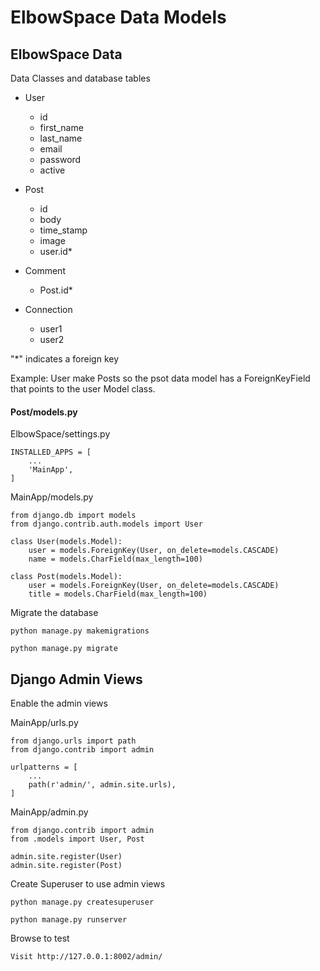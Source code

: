 # ElbowSpace Data Models

## ElbowSpace Data

Data Classes and database tables

* User
    * id
    * first_name
    * last_name
    * email
    * password
    * active
  
* Post
    * id
    * body
    * time_stamp
    * image
    * user.id*
     
* Comment
    * Post.id*

* Connection
  * user1
  * user2


  


"*" indicates a foreign key 

Example: User make Posts so the psot data model has
a ForeignKeyField that points to the user Model class.

#### Post/models.py

ElbowSpace/settings.py

    INSTALLED_APPS = [
        ...
        'MainApp',
    ]

MainApp/models.py

    from django.db import models
    from django.contrib.auth.models import User

    class User(models.Model):
        user = models.ForeignKey(User, on_delete=models.CASCADE)
        name = models.CharField(max_length=100)

    class Post(models.Model):
        user = models.ForeignKey(User, on_delete=models.CASCADE)
        title = models.CharField(max_length=100)

Migrate the database

    python manage.py makemigrations
    
    python manage.py migrate
 
 
## Django Admin Views

Enable the admin views

MainApp/urls.py

    from django.urls import path
    from django.contrib import admin
    
    urlpatterns = [
        ...
        path(r'admin/', admin.site.urls),
    ]
    

MainApp/admin.py

    from django.contrib import admin
    from .models import User, Post

    admin.site.register(User)
    admin.site.register(Post)

Create Superuser to use admin views

    python manage.py createsuperuser
    
    python manage.py runserver
    
Browse to test

    Visit http://127.0.0.1:8002/admin/
    